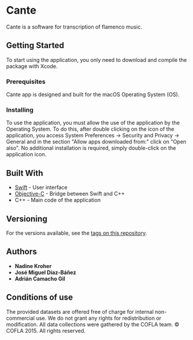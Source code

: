 # Cante
Cante is a software for transcription of flamenco music.

## Getting Started

To start using the application, you only need to download and compile the package with Xcode.

### Prerequisites

Cante app is designed and built for the macOS Operating System (OS). 

### Installing

To use the application, you must allow the use of the application by the Operating System. To do this, after double clicking on the icon of the application, you access System Preferences -> Security and Privacy -> General and in the section "Allow apps downloaded from:" click on "Open also".
No additional installation is required, simply double-click on the application icon.

## Built With

* [Swift](https://www.apple.com/es/swift/) - User interface
* [Objective-C](https://developer.apple.com/library/archive/documentation/Cocoa/Conceptual/ProgrammingWithObjectiveC/Introduction/Introduction.html) - Bridge between Swift and C++
* C++ - Main code of the application

## Versioning

For the versions available, see the [tags on this repository](https://github.com/your/project/tags). 

## Authors

* **Nadine Kroher**
* **José Miguel Díaz-Báñez**
* **Adrián Camacho Gil**

## Conditions of use

The provided datasets are offered free of charge for internal non-commercial use. 
We do not grant any rights for redistribution or modification. All data collections were gathered by the COFLA team.
© COFLA 2015. All rights reserved.
